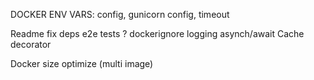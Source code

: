 DOCKER ENV VARS: config, gunicorn config, timeout

Readme
fix deps
e2e tests ?
dockerignore
logging
asynch/await
Cache decorator

Docker size optimize (multi image)
